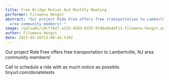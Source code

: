 ```yaml
---
title: Free Bridge Mutual Aid Monthly Meeting
performer: Filomena Hengst
abstract: "Our project Ride Free offers free transportation to Lambertville, NJ
  area community members! "
image: /uploads/c0cff8d7-a155-458d-8355-9748e0a4df11-filomena-hengst.png
author: Filomena Hengst
date: 2023-04-26T23:00:44.539Z
---
```

Our project Ride Free offers free transportation to Lambertville, NJ area community members! 

Call to schedule a ride with as much notice as possible.
tinyurl.com/donatetests